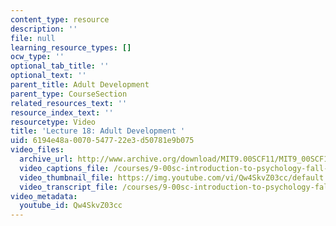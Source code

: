 ```yaml
---
content_type: resource
description: ''
file: null
learning_resource_types: []
ocw_type: ''
optional_tab_title: ''
optional_text: ''
parent_title: Adult Development
parent_type: CourseSection
related_resources_text: ''
resource_index_text: ''
resourcetype: Video
title: 'Lecture 18: Adult Development '
uid: 6194e48a-0070-5477-22e3-d50781e9b075
video_files:
  archive_url: http://www.archive.org/download/MIT9.00SCF11/MIT9_00SCF11_lec18_300k.mp4
  video_captions_file: /courses/9-00sc-introduction-to-psychology-fall-2011/121dcde3010d5ef6876b6916920afbd1_Qw4SkvZ03cc.vtt
  video_thumbnail_file: https://img.youtube.com/vi/Qw4SkvZ03cc/default.jpg
  video_transcript_file: /courses/9-00sc-introduction-to-psychology-fall-2011/394c1da6cbebef1773574fb398489252_Qw4SkvZ03cc.pdf
video_metadata:
  youtube_id: Qw4SkvZ03cc
---
```

